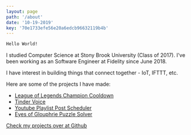 ```yaml
---
layout: page
path: '/about'
date: '10-19-2019'
key: '70e1733efe56e20a6edcb96632119b4b'
---
```


```bash
Hello World!
```

I studied Computer Science at Stony Brook University (Class of 2017).
I've been working as an Software Engineer at Fidelity since June 2018.

I have interest in building things that connect together - IoT, IFTTT, etc.

Here are some of the projects I have made:

- [League of Legends Champion Cooldown](https://www.amazon.com/League-of-Legends-Champion-Cooldown/dp/B076FN3YS2/ref=sr_1_1?s=digital-skills&ie=UTF8&qid=1509574603&sr=1-1&keywords=league+of+legends+champion+cooldown&dpID=7137yMTCy7L&preST=_SY300_QL70_&dpSrc=srch)
- [Tinder Voice](https://github.com/aarlin/tinder-voice)
- [Youtube Playlist Post Scheduler](https://github.com/aarlin/youtube-playlist-video-discord-notifier)
- [Eyes of Glouphrie Puzzle Solver](https://github.com/aarlin/eyes-of-glouphrie-puzzle-solver)

[Check my projects over at Github](https://github.com/aarlin)
